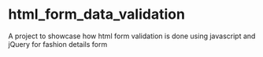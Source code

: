 # html_form_data_validation
A project to showcase how html form validation is done using javascript and jQuery for fashion details form
